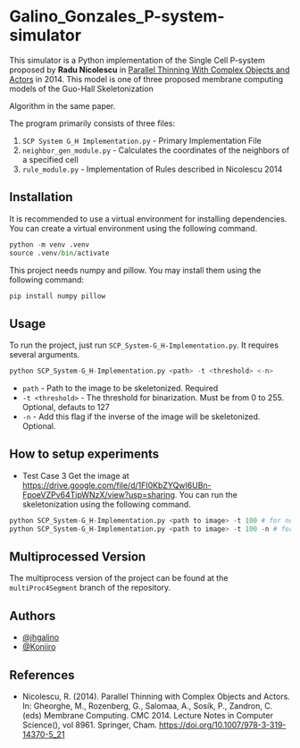 # Galino_Gonzales_P-system-simulator

This simulator is a Python implementation of the Single Cell P-system
proposed by **Radu Nicolescu** in [Parallel Thinning With Complex Objects and
Actors](https://link.springer.com/chapter/10.1007/978-3-319-14370-5_21 "*Parallel Thinning With
Complex Objects and Actors") in 2014. This model is one of three proposed membrane computing models
of the Guo-Hall Skeletonization

Algorithm in the same paper.

The program primarily consists of three files:  
1. `SCP System G_H Implementation.py` - Primary Implementation File
2. `neighbor_gen_module.py` - Calculates the coordinates of the neighbors of a specified cell
3. `rule_module.py` - Implementation of Rules described in Nicolescu 2014

## Installation
It is recommended to use a virtual environment for installing dependencies. You can create a virtual
environment using the following command.
```python
python -m venv .venv
source .venv/bin/activate
```
This project needs numpy and pillow. You may install them using the following command:
```python
pip install numpy pillow
```

## Usage

To run the project, just run `SCP_System-G_H-Implementation.py`. It requires several arguments.
```python
python SCP_System-G_H-Implementation.py <path> -t <threshold> <-n>
```
- `path` - Path to the image to be skeletonized. Required
- `-t <threshold>` - The threshold for binarization. Must be from 0 to 255. Optional, defauts to 127
- `-n` - Add this flag if the inverse of the image will be skeletonized. Optional.

## How to setup experiments
- Test Case 3
Get the image at https://drive.google.com/file/d/1FI0KbZYQwI6UBn-FpoeVZPv64TipWNzX/view?usp=sharing.
You can run the skeletonization using the following command.
```python
python SCP_System-G_H-Implementation.py <path to image> -t 100 # for normal
python SCP_System-G_H-Implementation.py <path to image> -t 100 -n # for inversed
```

## Multiprocessed Version
The multiprocess version of the project can be found at the `multiProc4Segment` branch
of the repository.

## Authors

- [@jhgalino](https://github.com/jhgalino)
- [@Koniiro](https://github.com/Koniiro)

## References
- Nicolescu, R. (2014). Parallel Thinning with Complex Objects and Actors. In: Gheorghe, M., Rozenberg, G., Salomaa, A., Sosík, P., Zandron, C. (eds) Membrane Computing. CMC 2014. Lecture Notes in Computer Science(), vol 8961. Springer, Cham. https://doi.org/10.1007/978-3-319-14370-5_21
